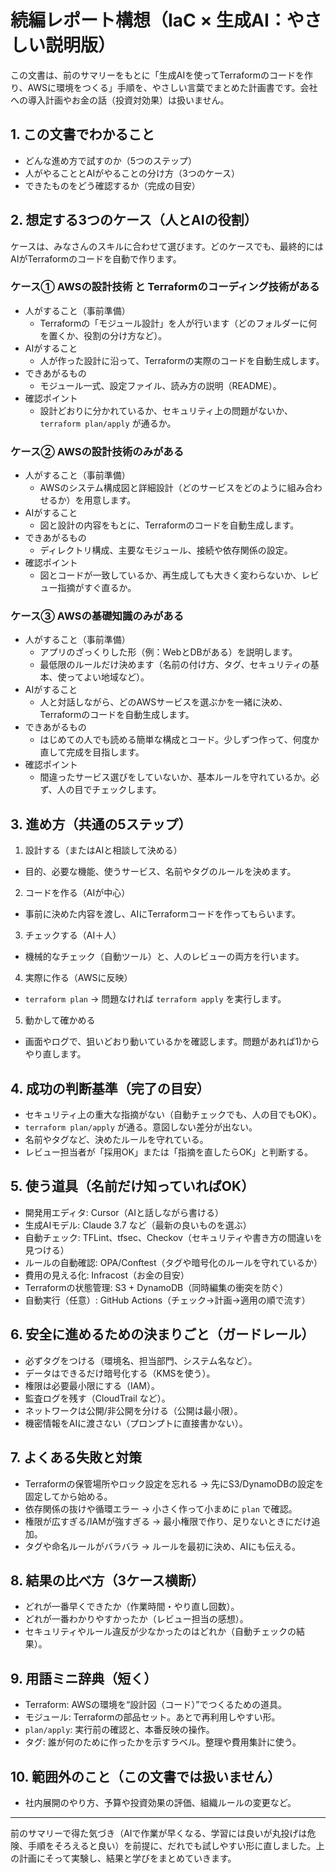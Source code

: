 # 続編レポート構想（IaC × 生成AI：やさしい説明版）

この文書は、前のサマリーをもとに「生成AIを使ってTerraformのコードを作り、AWSに環境をつくる」手順を、やさしい言葉でまとめた計画書です。会社への導入計画やお金の話（投資対効果）は扱いません。

## 1. この文書でわかること

- どんな進め方で試すのか（5つのステップ）
- 人がやることとAIがやることの分け方（3つのケース）
- できたものをどう確認するか（完成の目安）

## 2. 想定する3つのケース（人とAIの役割）

ケースは、みなさんのスキルに合わせて選びます。どのケースでも、最終的にはAIがTerraformのコードを自動で作ります。

### ケース① AWSの設計技術 と Terraformのコーディング技術がある

- 人がすること（事前準備）
  - Terraformの「モジュール設計」を人が行います（どのフォルダーに何を置くか、役割の分け方など）。
- AIがすること
  - 人が作った設計に沿って、Terraformの実際のコードを自動生成します。
- できあがるもの
  - モジュール一式、設定ファイル、読み方の説明（README）。
- 確認ポイント
  - 設計どおりに分かれているか、セキュリティ上の問題がないか、`terraform plan/apply` が通るか。

### ケース② AWSの設計技術のみがある

- 人がすること（事前準備）
  - AWSのシステム構成図と詳細設計（どのサービスをどのように組み合わせるか）を用意します。
- AIがすること
  - 図と設計の内容をもとに、Terraformのコードを自動生成します。
- できあがるもの
  - ディレクトリ構成、主要なモジュール、接続や依存関係の設定。
- 確認ポイント
  - 図とコードが一致しているか、再生成しても大きく変わらないか、レビュー指摘がすぐ直るか。

### ケース③ AWSの基礎知識のみがある

- 人がすること（事前準備）
  - アプリのざっくりした形（例：WebとDBがある）を説明します。
  - 最低限のルールだけ決めます（名前の付け方、タグ、セキュリティの基本、使ってよい地域など）。
- AIがすること
  - 人と対話しながら、どのAWSサービスを選ぶかを一緒に決め、Terraformのコードを自動生成します。
- できあがるもの
  - はじめての人でも読める簡単な構成とコード。少しずつ作って、何度か直して完成を目指します。
- 確認ポイント
  - 間違ったサービス選びをしていないか、基本ルールを守れているか。必ず、人の目でチェックします。

## 3. 進め方（共通の5ステップ）

1) 設計する（またはAIと相談して決める）
- 目的、必要な機能、使うサービス、名前やタグのルールを決めます。

2) コードを作る（AIが中心）
- 事前に決めた内容を渡し、AIにTerraformコードを作ってもらいます。

3) チェックする（AI＋人）
- 機械的なチェック（自動ツール）と、人のレビューの両方を行います。

4) 実際に作る（AWSに反映）
- `terraform plan` → 問題なければ `terraform apply` を実行します。

5) 動かして確かめる
- 画面やログで、狙いどおり動いているかを確認します。問題があれば1)からやり直します。

## 4. 成功の判断基準（完了の目安）

- セキュリティ上の重大な指摘がない（自動チェックでも、人の目でもOK）。
- `terraform plan/apply` が通る。意図しない差分が出ない。
- 名前やタグなど、決めたルールを守れている。
- レビュー担当者が「採用OK」または「指摘を直したらOK」と判断する。

## 5. 使う道具（名前だけ知っていればOK）

- 開発用エディタ: Cursor（AIと話しながら書ける）
- 生成AIモデル: Claude 3.7 など（最新の良いものを選ぶ）
- 自動チェック: TFLint、tfsec、Checkov（セキュリティや書き方の間違いを見つける）
- ルールの自動確認: OPA/Conftest（タグや暗号化のルールを守れているか）
- 費用の見える化: Infracost（お金の目安）
- Terraformの状態管理: S3 + DynamoDB（同時編集の衝突を防ぐ）
- 自動実行（任意）: GitHub Actions（チェック→計画→適用の順で流す）

## 6. 安全に進めるための決まりごと（ガードレール）

- 必ずタグをつける（環境名、担当部門、システム名など）。
- データはできるだけ暗号化する（KMSを使う）。
- 権限は必要最小限にする（IAM）。
- 監査ログを残す（CloudTrail など）。
- ネットワークは公開/非公開を分ける（公開は最小限）。
- 機密情報をAIに渡さない（プロンプトに直接書かない）。

## 7. よくある失敗と対策

- Terraformの保管場所やロック設定を忘れる → 先にS3/DynamoDBの設定を固定してから始める。
- 依存関係の抜けや循環エラー → 小さく作って小まめに `plan` で確認。
- 権限が広すぎる/IAMが強すぎる → 最小権限で作り、足りないときにだけ追加。
- タグや命名ルールがバラバラ → ルールを最初に決め、AIにも伝える。

## 8. 結果の比べ方（3ケース横断）

- どれが一番早くできたか（作業時間・やり直し回数）。
- どれが一番わかりやすかったか（レビュー担当の感想）。
- セキュリティやルール違反が少なかったのはどれか（自動チェックの結果）。

## 9. 用語ミニ辞典（短く）

- Terraform: AWSの環境を“設計図（コード）”でつくるための道具。
- モジュール: Terraformの部品セット。あとで再利用しやすい形。
- `plan/apply`: 実行前の確認と、本番反映の操作。
- タグ: 誰が何のために作ったかを示すラベル。整理や費用集計に使う。

## 10. 範囲外のこと（この文書では扱いません）

- 社内展開のやり方、予算や投資効果の評価、組織ルールの変更など。

---

前のサマリーで得た気づき（AIで作業が早くなる、学習には良いが丸投げは危険、手順をそろえると良い）を前提に、だれでも試しやすい形に直しました。上の計画にそって実験し、結果と学びをまとめていきます。


